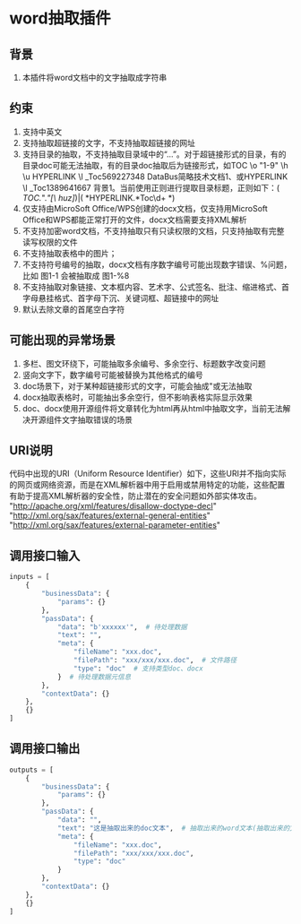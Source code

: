 # word抽取插件

## 背景
1. 本插件将word文档中的文字抽取成字符串

## 约束
1. 支持中英文
2. 支持抽取超链接的文字，不支持抽取超链接的网址
3. 支持目录的抽取，不支持抽取目录域中的“...”。对于超链接形式的目录，有的目录doc可能无法抽取，有的目录doc抽取后为链接形式，如TOC \o "1-9" \h \u  HYPERLINK \l _Toc569227348 DataBus简略技术文档1、或HYPERLINK \l _Toc1389641667 背景1。当前使用正则进行提取目录标题，正则如下：( *TOC.*".*"[\\ huz]*)|( *HYPERLINK.*Toc\d+ *)
4. 仅支持由MicroSoft Office/WPS创建的docx文档，仅支持用MicroSoft Office和WPS都能正常打开的文件，docx文档需要支持XML解析
5. 不支持加密word文档，不支持抽取只有只读权限的文档，只支持抽取有完整读写权限的文件
6. 不支持抽取表格中的图片；
7. 不支持符号编号的抽取，docx文档有序数字编号可能出现数字错误、%问题，比如 图1-1 会被抽取成 图1-%8
8. 不支持抽取对象链接、文本框内容、艺术字、公式签名、批注、缩进格式、首字母悬挂格式、首字母下沉、关键词框、超链接中的网址
9. 默认去除文章的首尾空白字符

## 可能出现的异常场景
1. 多栏、图文环绕下，可能抽取多余编号、多余空行、标题数字改变问题
2. 竖向文字下，数字编号可能被替换为其他格式的编号
3. doc场景下，对于某种超链接形式的文字，可能会抽成"或无法抽取
4. docx抽取表格时，可能抽出多余空行，但不影响表格实际显示效果 
5. doc、docx使用开源组件将文章转化为html再从html中抽取文字，当前无法解决开源组件文字抽取错误的场景

## URI说明
代码中出现的URI（Uniform Resource Identifier）如下，这些URI并不指向实际的网页或网络资源，而是在XML解析器中用于启用或禁用特定的功能，这些配置有助于提高XML解析器的安全性，防止潜在的安全问题如外部实体攻击。
"http://apache.org/xml/features/disallow-doctype-decl"
"http://xml.org/sax/features/external-general-entities"
"http://xml.org/sax/features/external-parameter-entities"

## 调用接口输入
```python
inputs = [
    {
        "businessData": {
            "params": {}
        },
        "passData": {
            "data": "b'xxxxxx'",  # 待处理数据  
            "text": "", 
            "meta": {
                "fileName": "xxx.doc",
                "filePath": "xxx/xxx/xxx.doc",  # 文件路径
                "type": "doc"  # 支持类型doc、docx
            }  # 待处理数据元信息 
        },
        "contextData": {}
    },
    {}
]
```

## 调用接口输出
```python
outputs = [
    {
        "businessData": {
            "params": {}
        },
        "passData": {
            "data": "",
            "text": "这是抽取出来的doc文本",  # 抽取出来的word文本(抽取出来的文本除表格外，不带html标签)
            "meta": {
                "fileName": "xxx.doc",
                "filePath": "xxx/xxx/xxx.doc",
                "type": "doc"
            }
        },
        "contextData": {}
    },
    {}
]
```
